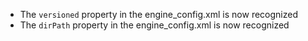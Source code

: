 ﻿* The `versioned` property in the engine_config.xml is now recognized
* The `dirPath` property in the engine_config.xml is now recognized 